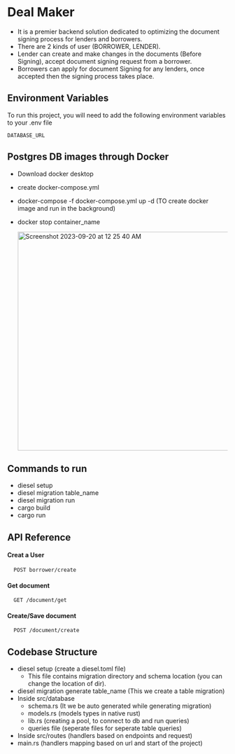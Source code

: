 
# Deal Maker

- It is a premier backend solution dedicated to optimizing the document signing process for lenders and borrowers. 
- There are 2 kinds of user (BORROWER, LENDER). 
- Lender can create and make changes in the documents (Before Signing), accept document signing request from a borrower.
- Borrowers can apply for document Signing for any lenders, once accepted then the signing process takes place.


## Environment Variables

To run this project, you will need to add the following environment variables to your .env file

`DATABASE_URL`


## Postgres DB images through Docker

- Download docker desktop
- create docker-compose.yml 
- docker-compose -f docker-compose.yml up -d   (TO create docker image and run in the background)
- docker stop container_name

    <img width="700" height="500" alt="Screenshot 2023-09-20 at 12 25 40 AM" src="https://github.com/Vikaass-08/deal-maker/assets/59832889/53593624-1e4f-47b3-a17d-fffc489ec8d0">

## Commands to run 

- diesel setup
- diesel migration table_name
- diesel migration run
- cargo build
- cargo run



## API Reference

#### Creat a User

```http
  POST borrower/create
```

#### Get document

```http
  GET /document/get
```


#### Create/Save document

```http
  POST /document/create
```

## Codebase Structure

- diesel setup (create a diesel.toml file)
    - This file contains migration directory and schema location (you can change the location of dir).
- diesel migration generate table_name (This we create a table migration)
- Inside src/database
    - schema.rs (It we be auto generated while generating migration)
    - models.rs (models types in native rust)
    - lib.rs (creating a pool, to connect to db and run queries)
    - queries file (seperate files for seperate table queries)
- Inside src/routes (handlers based on endpoints and request)
- main.rs (handlers mapping based on url and start of the project)

